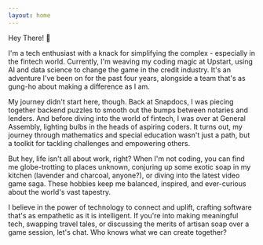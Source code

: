 ```yaml
---
layout: home
---
```


Hey There! 👋

I'm a tech enthusiast with a knack for simplifying the complex - especially in the fintech world. Currently, I'm weaving my coding magic at Upstart, using AI and data science to change the game in the credit industry. It's an adventure I've been on for the past four years, alongside a team that's as gung-ho about making a difference as I am.

My journey didn't start here, though. Back at Snapdocs, I was piecing together backend puzzles to smooth out the bumps between notaries and lenders. And before diving into the world of fintech, I was over at General Assembly, lighting bulbs in the heads of aspiring coders. It turns out, my journey through mathematics and special education wasn't just a path, but a toolkit for tackling challenges and empowering others.

But hey, life isn't all about work, right? When I'm not coding, you can find me globe-trotting to places unknown, conjuring up some exotic soap in my kitchen (lavender and charcoal, anyone?), or diving into the latest video game saga. These hobbies keep me balanced, inspired, and ever-curious about the world's vast tapestry.

I believe in the power of technology to connect and uplift, crafting software that's as empathetic as it is intelligent. If you're into making meaningful tech, swapping travel tales, or discussing the merits of artisan soap over a game session, let's chat. Who knows what we can create together?